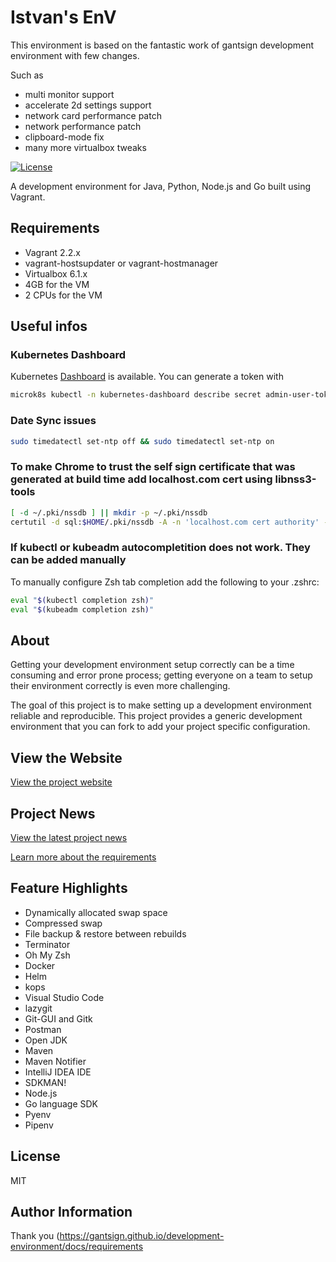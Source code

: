 # Istvan's EnV

This environment is based on the fantastic work of gantsign development environment with few changes.

Such as

* multi monitor support
* accelerate 2d settings support
* network card performance patch
* network performance patch
* clipboard-mode fix
* many more virtualbox tweaks

[![License](https://img.shields.io/badge/license-MIT-blue.svg)](https://raw.githubusercontent.com/gantsign/development-environment/master/LICENSE)

A development environment for Java, Python, Node.js and Go built using Vagrant.

## Requirements

* Vagrant 2.2.x
* vagrant-hostsupdater or vagrant-hostmanager
* Virtualbox 6.1.x
* 4GB for the VM
* 2 CPUs for the VM

## Useful infos

### Kubernetes Dashboard 

Kubernetes [Dashboard](https://dashboard.localhost.com/) is available. You can generate a token 
with 

```bash 
microk8s kubectl -n kubernetes-dashboard describe secret admin-user-token | grep ^token
```

### Date Sync issues

```bash
sudo timedatectl set-ntp off && sudo timedatectl set-ntp on
```

### To make Chrome to trust the self sign certificate that was generated at build time add localhost.com cert using libnss3-tools

```bash 
[ -d ~/.pki/nssdb ] || mkdir -p ~/.pki/nssdb
certutil -d sql:$HOME/.pki/nssdb -A -n 'localhost.com cert authority' -i /etc/certs/localhost-ca.pem -t TCP,TCP,TCP
```

### If kubectl or kubeadm autocompletition does not work. They can be added manually 
To manually configure Zsh tab completion add the following to your .zshrc:

```bash
eval "$(kubectl completion zsh)"
eval "$(kubeadm completion zsh)"
```

## About

Getting your development environment setup correctly can be a time consuming and
error prone process; getting everyone on a team to setup their environment
correctly is even more challenging.

The goal of this project is to make setting up a development environment
reliable and reproducible. This project provides a generic development
environment that you can fork to add your project specific configuration.

## View the Website

[View the project website](https://gantsign.github.io/development-environment/)

## Project News

[View the latest project news](https://gantsign.github.io/development-environment/news/)

[Learn more about the requirements](https://gantsign.github.io/development-environment/docs/requirements)

## Feature Highlights

* Dynamically allocated swap space
* Compressed swap
* File backup & restore between rebuilds
* Terminator
* Oh My Zsh
* Docker
* Helm
* kops
* Visual Studio Code
* lazygit
* Git-GUI and Gitk
* Postman
* Open JDK
* Maven
* Maven Notifier
* IntelliJ IDEA IDE
* SDKMAN!
* Node.js
* Go language SDK
* Pyenv
* Pipenv


## License

MIT

## Author Information

Thank you 
(https://gantsign.github.io/development-environment/docs/requirements



